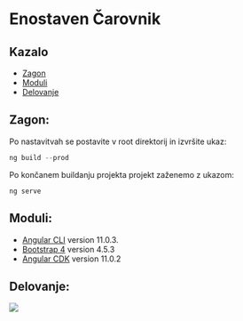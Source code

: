 # Enostaven Čarovnik


## Kazalo
* [Zagon](#zagon)
* [Moduli](#moduli)
* [Delovanje](#delovanje)



## Zagon:

Po nastavitvah se postavite v root direktorij in izvršite ukaz:
```Javascript
ng build --prod
```

Po končanem buildanju projekta projekt zaženemo z ukazom:
```
ng serve
```

## Moduli:

- [Angular CLI](https://github.com/angular/angular-cli) version 11.0.3.
- [Bootstrap 4](https://ng-bootstrap.github.io/#/getting-started) version 4.5.3
- [Angular CDK](https://material.angular.io/cdk/categories) version 11.0.2


## Delovanje:

![](/delovanje/delovanje.gif)







